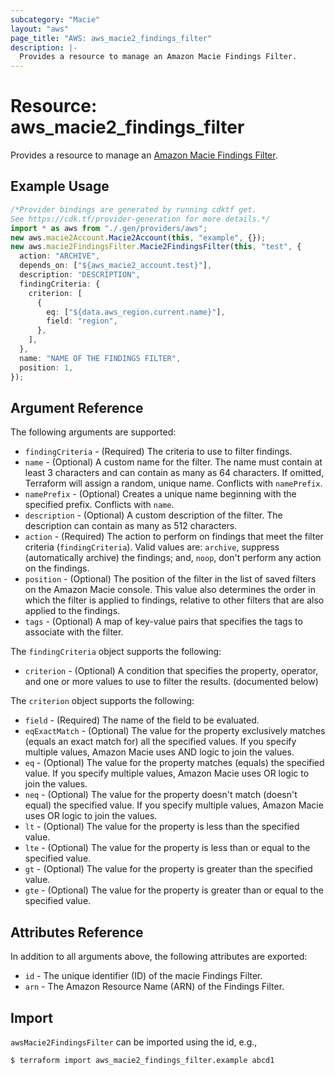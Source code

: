 ```yaml
---
subcategory: "Macie"
layout: "aws"
page_title: "AWS: aws_macie2_findings_filter"
description: |-
  Provides a resource to manage an Amazon Macie Findings Filter.
---
```


# Resource: aws\_macie2\_findings\_filter

Provides a resource to manage an [Amazon Macie Findings Filter](https://docs.aws.amazon.com/macie/latest/APIReference/findingsfilters-id.html).

## Example Usage

```typescript
/*Provider bindings are generated by running cdktf get.
See https://cdk.tf/provider-generation for more details.*/
import * as aws from "./.gen/providers/aws";
new aws.macie2Account.Macie2Account(this, "example", {});
new aws.macie2FindingsFilter.Macie2FindingsFilter(this, "test", {
  action: "ARCHIVE",
  depends_on: ["${aws_macie2_account.test}"],
  description: "DESCRIPTION",
  findingCriteria: {
    criterion: [
      {
        eq: ["${data.aws_region.current.name}"],
        field: "region",
      },
    ],
  },
  name: "NAME OF THE FINDINGS FILTER",
  position: 1,
});

```

## Argument Reference

The following arguments are supported:

* `findingCriteria` - (Required) The criteria to use to filter findings.
* `name` - (Optional) A custom name for the filter. The name must contain at least 3 characters and can contain as many as 64 characters. If omitted, Terraform will assign a random, unique name. Conflicts with `namePrefix`.
* `namePrefix` -  (Optional) Creates a unique name beginning with the specified prefix. Conflicts with `name`.
* `description` - (Optional) A custom description of the filter. The description can contain as many as 512 characters.
* `action` - (Required) The action to perform on findings that meet the filter criteria (`findingCriteria`). Valid values are: `archive`, suppress (automatically archive) the findings; and, `noop`, don't perform any action on the findings.
* `position` - (Optional) The position of the filter in the list of saved filters on the Amazon Macie console. This value also determines the order in which the filter is applied to findings, relative to other filters that are also applied to the findings.
* `tags` - (Optional) A map of key-value pairs that specifies the tags to associate with the filter.

The `findingCriteria` object supports the following:

* `criterion` -  (Optional) A condition that specifies the property, operator, and one or more values to use to filter the results.  (documented below)

The `criterion` object supports the following:

* `field` - (Required) The name of the field to be evaluated.
* `eqExactMatch` - (Optional) The value for the property exclusively matches (equals an exact match for) all the specified values. If you specify multiple values, Amazon Macie uses AND logic to join the values.
* `eq` - (Optional) The value for the property matches (equals) the specified value. If you specify multiple values, Amazon Macie uses OR logic to join the values.
* `neq` - (Optional) The value for the property doesn't match (doesn't equal) the specified value. If you specify multiple values, Amazon Macie uses OR logic to join the values.
* `lt` - (Optional) The value for the property is less than the specified value.
* `lte` - (Optional) The value for the property is less than or equal to the specified value.
* `gt` - (Optional) The value for the property is greater than the specified value.
* `gte` - (Optional) The value for the property is greater than or equal to the specified value.

## Attributes Reference

In addition to all arguments above, the following attributes are exported:

* `id` - The unique identifier (ID) of the macie Findings Filter.
* `arn` - The Amazon Resource Name (ARN) of the Findings Filter.

## Import

`awsMacie2FindingsFilter` can be imported using the id, e.g.,

```console
$ terraform import aws_macie2_findings_filter.example abcd1
```
